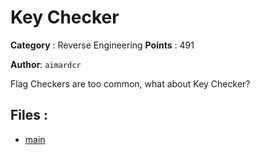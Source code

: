 # Key Checker

**Category** : Reverse Engineering
**Points** : 491

**Author**: `aimardcr`

Flag Checkers are too common, what about Key Checker?


## Files : 
 - [main](./main)


